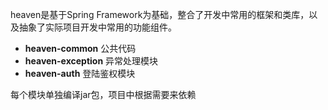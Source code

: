 heaven是基于Spring Framework为基础，整合了开发中常用的框架和类库，以及抽象了实际项目开发中常用的功能组件。

* **heaven-common** 公共代码
* **heaven-exception** 异常处理模块
* **heaven-auth** 登陆鉴权模块



每个模块单独编译jar包，项目中根据需要来依赖